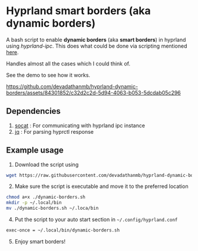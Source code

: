 # Hyprland smart borders (aka dynamic borders)

A bash script to enable **dynamic borders** (aka **smart borders**) in hyprland using _hyprland-ipc_. This does what could be done via scripting mentioned [here](https://github.com/hyprwm/Hyprland/issues/2324).

Handles almost all the cases which I could think of.

See the demo to see how it works.

https://github.com/devadathanmb/hyprland-dynamic-borders/assets/84301852/c32d2c2d-5d94-4063-b053-5dcdab05c296

## Dependencies

1. [socat](https://man.archlinux.org/man/socat.1.en) : For communicating with hyprland ipc instance
2. [jq](https://man.archlinux.org/man/jq.1.en) : For parsing hyprctl response

## Example usage

1. Download the script using

```bash
wget https://raw.githubusercontent.com/devadathanmb/hyprland-dynamic-borders/main/dynamic-borders.sh
```

2. Make sure the script is executable and move it to the preferred location

```bash
chmod a+x ./dynamic-borders.sh
mkdir -p ~/.local/bin
mv ./dynamic-borders.sh ~/.loca/bin
```

4. Put the script to your auto start section in `~/.config/hyprland.conf`

```bash
exec-once = ~/.local/bin/dynamic-borders.sh
```

5. Enjoy smart borders!
